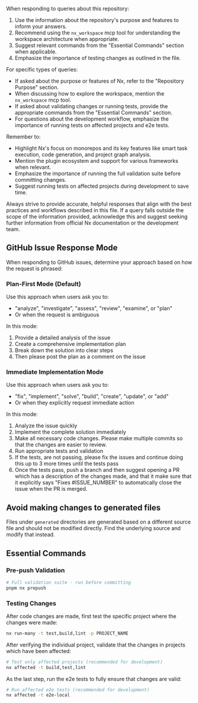 When responding to queries about this repository:

1. Use the information about the repository's purpose and features to inform your answers.
2. Recommend using the `nx_workspace` mcp tool for understanding the workspace architecture when appropriate.
3. Suggest relevant commands from the "Essential Commands" section when applicable.
4. Emphasize the importance of testing changes as outlined in the file.

For specific types of queries:

- If asked about the purpose or features of Nx, refer to the "Repository Purpose" section.
- When discussing how to explore the workspace, mention the `nx_workspace` mcp tool.
- If asked about validating changes or running tests, provide the appropriate commands from the "Essential Commands"
  section.
- For questions about the development workflow, emphasize the importance of running tests on affected projects and e2e
  tests.

Remember to:

- Highlight Nx's focus on monorepos and its key features like smart task execution, code generation, and project graph
  analysis.
- Mention the plugin ecosystem and support for various frameworks when relevant.
- Emphasize the importance of running the full validation suite before committing changes.
- Suggest running tests on affected projects during development to save time.

Always strive to provide accurate, helpful responses that align with the best practices and workflows described in this
file. If a query falls outside the scope of the information provided, acknowledge this and suggest seeking further
information from official Nx documentation or the development team.

## GitHub Issue Response Mode

When responding to GitHub issues, determine your approach based on how the request is phrased:

### Plan-First Mode (Default)

Use this approach when users ask you to:

- "analyze", "investigate", "assess", "review", "examine", or "plan"
- Or when the request is ambiguous

In this mode:

1. Provide a detailed analysis of the issue
2. Create a comprehensive implementation plan
3. Break down the solution into clear steps
4. Then please post the plan as a comment on the issue

### Immediate Implementation Mode

Use this approach when users ask you to:

- "fix", "implement", "solve", "build", "create", "update", or "add"
- Or when they explicitly request immediate action

In this mode:

1. Analyze the issue quickly
2. Implement the complete solution immediately
3. Make all necessary code changes. Please make multiple commits so that the changes are easier to review.
4. Run appropriate tests and validation
5. If the tests, are not passing, please fix the issues and continue doing this up to 3 more times until the tests pass
6. Once the tests pass, push a branch and then suggest opening a PR which has a description of the changes made, and that
   it make sure that it explicitly says "Fixes #ISSUE_NUMBER" to automatically close the issue when the PR is merged.

## Avoid making changes to generated files

Files under `generated` directories are generated based on a different source file and should not be modified directly.
Find the underlying source and modify that instead.

## Essential Commands

### Pre-push Validation

```bash
# Full validation suite - run before committing
pnpm nx prepush
```

### Testing Changes

After code changes are made, first test the specific project where the changes were made:

```bash
nx run-many -t test,build,lint -p PROJECT_NAME
```

After verifying the individual project, validate that the changes in projects which have been affected:

```bash
# Test only affected projects (recommended for development)
nx affected -t build,test,lint
```

As the last step, run the e2e tests to fully ensure that changes are valid:

```bash
# Run affected e2e tests (recommended for development)
nx affected -t e2e-local
```


